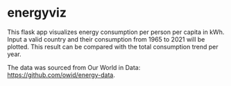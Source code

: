 # energyviz

This flask app visualizes energy consumption per person per capita in kWh. Input a valid country and their consumption from 1965 to 2021 will be plotted. This result can be compared with the total consumption trend per year.

The data was sourced from Our World in Data: https://github.com/owid/energy-data.

